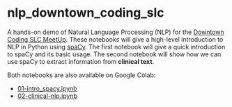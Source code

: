 # nlp_downtown_coding_slc
A hands-on demo of Natural Language Processing (NLP) for the [Downtown Coding SLC MeetUp](https://www.meetup.com/DowntownCodingSLC). These notebooks will give a high-level introduction to NLP in Python using [spaCy](spacy.io). The first notebook will give a quick introduction to spaCy and its basic usage. The second notebook will show how we can use spaCy to extract information from **clinical text**.

Both notebooks are also available on Google Colab:
- [01-intro_spacy.ipynb](https://colab.research.google.com/drive/1ZANeSDAYsFVFgkIrxDVrCxk0_KKm_y0c?usp=sharing)
- [02-clinical-nlp.ipynb](https://colab.research.google.com/drive/1ZcGohCwVj4neWEHI5szFAsbEo9Zj4iG7?usp=sharing)
